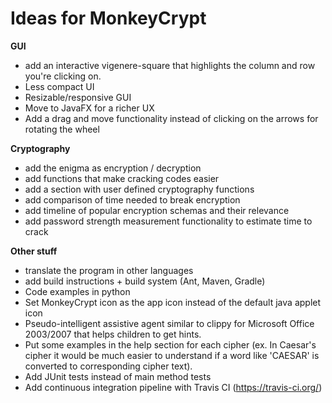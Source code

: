 Ideas for MonkeyCrypt
=====================

**GUI**
+ add an interactive vigenere-square that highlights the column and row you're clicking on.
+ Less compact UI
+ Resizable/responsive GUI
+ Move to JavaFX for a richer UX
+ Add a drag and move functionality instead of clicking on the arrows for rotating the wheel

**Cryptography**
+ add the enigma as encryption / decryption
+ add functions that make cracking codes easier
+ add a section with user defined cryptography functions
+ add comparison of time needed to break encryption
+ add timeline of popular encryption schemas and their relevance
+ add password strength measurement functionality to estimate time to crack

**Other stuff**
+ translate the program in other languages
+ add build instructions + build system (Ant, Maven, Gradle)
+ Code examples in python
+ Set MonkeyCrypt icon as the app icon instead of the default java applet icon
+ Pseudo-intelligent assistive agent similar to clippy for Microsoft Office 2003/2007 that helps children to get hints.
+ Put some examples in the help section for each cipher (ex. In Caesar's cipher it would be much easier to understand if a word like 'CAESAR' is converted to corresponding cipher text).
+ Add JUnit tests instead of main method tests
+ Add continuous integration pipeline with Travis CI (https://travis-ci.org/)





